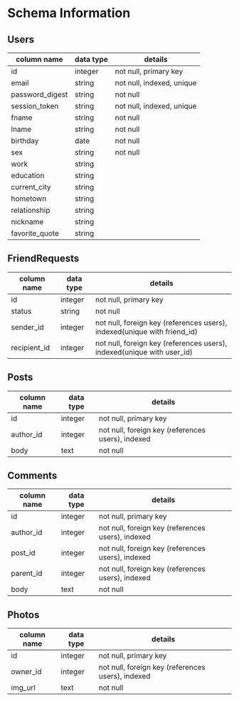 # Schema Information

## Users
column name     | data type | details
----------------|-----------|-----------------------
id              | integer   | not null, primary key
email           | string    | not null, indexed, unique
password_digest | string    | not null
session_token   | string    | not null, indexed, unique
fname           | string    | not null
lname           | string    | not null
birthday        | date      | not null
sex             | string    | not null
work            | string    |
education       | string    |
current_city    | string    |
hometown        | string    |
relationship    | string    |
nickname        | string    |
favorite_quote  | string    |


## FriendRequests
column name  | data type | details
-------------|-----------|-----------------------
id           | integer   | not null, primary key
status       | string   | not null
sender_id    | integer   | not null, foreign key (references users), indexed(unique with friend_id)
recipient_id | integer   | not null, foreign key (references users), indexed(unique with user_id)

## Posts
column name | data type | details
------------|-----------|-----------------------
id          | integer   | not null, primary key
author_id   | integer   | not null, foreign key (references users), indexed
body        | text      | not null

## Comments
column name | data type | details
------------|-----------|-----------------------
id          | integer   | not null, primary key
author_id   | integer   | not null, foreign key (references users), indexed
post_id     | integer   | not null, foreign key (references users), indexed
parent_id   | integer   | not null, foreign key (references users), indexed
body        | text      | not null

## Photos
column name | data type | details
------------|-----------|-----------------------
id          | integer   | not null, primary key
owner_id    | integer   | not null, foreign key (references users), indexed
img_url     | text      | not null
